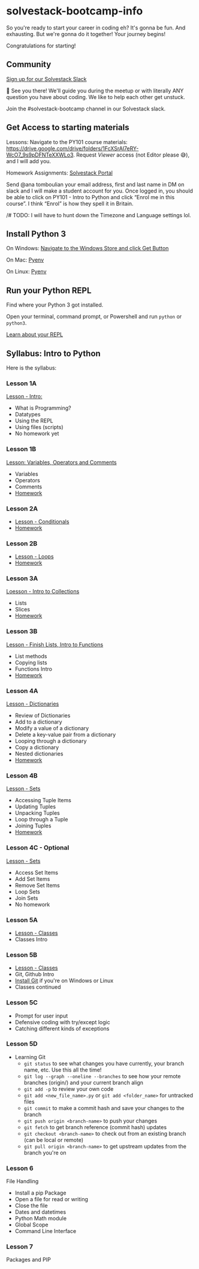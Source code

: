 # solvestack-bootcamp-info

So you're ready to start your career in coding eh? It's gonna be fun. And exhausting. But we're gonna do it together! Your journey begins!

Congratulations for starting!

## Community

[Sign up for our Solvestack Slack](https://join.slack.com/t/solvestack/shared_invite/zt-9l9a253a-uCsIlUe8Gz4fllRGmEa~pw)

👋 See you there! We'll guide you during the meetup or with literally ANY question you have about coding. We like to help each other get unstuck.

Join the #solvestack-bootcamp channel in our Solvestack slack.

## Get Access to starting materials

Lessons:
Navigate to the PY101 course materials: https://drive.google.com/drive/folders/1FcXSrAl7eRY-WcO7_9s9pDFNTeXXWLo3. Request *Viewer* access (not Editor please 😅), and I will add you.

Homework Assignments:
[Solvestack Portal](https://portal.solvestack.com/course/view.php?id=2)

Send @ana tomboulian your email address, first and last name in DM on slack and I will make a student account for you. Once logged in, you should be able to click on PY101 - Intro to Python and click “Enrol me in this course”. I think “Enrol” is how they spell it in Britain.

/# TODO: I will have to hunt down the Timezone and Language settings lol.


## Install Python 3


On Windows: [Navigate to the Windows Store and click Get Button](https://apps.microsoft.com/store/detail/9P7QFQMJRFP7?hl=en-us&gl=US)

On Mac: [Pyenv](https://akrabat.com/creating-virtual-environments-with-pyenv/)

On Linux: [Pyenv](https://londonappdeveloper.com/install-and-configure-pyenv-on-linux/)


## Run your Python REPL

Find where your Python 3 got installed.

Open your terminal, command prompt, or Powershell and run `python` or `python3`.

[Learn about your REPL](https://codewith.mu/en/tutorials/1.0/repl)

## Syllabus: Intro to Python

Here is the syllabus:

### Lesson 1A
[Lesson - Intro:](https://colab.research.google.com/drive/1MEOd37KxEUIRqFo9wURjAsfCrRM3kJP5?usp=sharing)

* What is Programming?
* Datatypes
* Using the REPL
* Using files (scripts)
* No homework yet


### Lesson 1B

[Lesson: Variables, Operators and Comments](https://colab.research.google.com/drive/1ntkv6n7EQHucTGYY0UV_kltiZrrIHKtI?usp=sharing)
* Variables
* Operators
* Comments
* [Homework](https://portal.solvestack.com/mod/vpl/view.php?id=2)

### Lesson 2A
* [Lesson - Conditionals](https://colab.research.google.com/drive/1zAXuX0zGYYlVclX-d__8ELHTy2guWySE?usp=sharing)
* [Homework](https://portal.solvestack.com/mod/vpl/view.php?id=3)

### Lesson 2B
* [Lesson - Loops](https://colab.research.google.com/drive/1hn_4ltGXwUG6cI7nuD01AAqn0u13DUAI?usp=sharing)
* [Homework](https://portal.solvestack.com/mod/vpl/view.php?id=3)

### Lesson 3A
[Loesson - Intro to Collections](https://colab.research.google.com/drive/1lBeQsbTohN-W1bw9bnUDlQPNWHvCGgaQ?usp=sharing)
* Lists
* Slices
* [Homework](https://portal.solvestack.com/mod/vpl/view.php?id=5)

### Lesson 3B
[Lesson - Finish Lists, Intro to Functions](https://colab.research.google.com/drive/1lBeQsbTohN-W1bw9bnUDlQPNWHvCGgaQ?usp=sharing)
* List methods
* Copying lists
* Functions Intro
* [Homework](https://portal.solvestack.com/mod/vpl/view.php?id=5)

### Lesson 4A
[Lesson - Dictionaries](https://colab.research.google.com/drive/19tpKwxAWSewCGqhnwL3aja75jRoBMHIn?usp=sharing)
* Review of Dictionaries
* Add to a dictionary
* Modify a value of a dictionary
* Delete a key-value pair from a dictionary
* Looping through a dictionary
* Copy a dictionary
* Nested dictionaries
* [Homework](https://portal.solvestack.com/mod/vpl/view.php?id=5)

### Lesson 4B
[Lesson - Sets](https://colab.research.google.com/drive/14Fm0Z77z9l07JBESht7TwpyWpu0gwxbd?usp=sharing)
* Accessing Tuple Items
* Updating Tuples
* Unpacking Tuples
* Loop through a Tuple
* Joining Tuples
* [Homework](https://portal.solvestack.com/mod/vpl/view.php?id=5)

### Lesson 4C - Optional
[Lesson - Sets](https://colab.research.google.com/drive/1Wpsid6mk6NjQVoFRDdAp13dq4ol8quU4?usp=drive_link)
* Access Set Items
* Add Set Items
* Remove Set Items
* Loop Sets
* Join Sets
* No homework

### Lesson 5A
* [Lesson - Classes](https://colab.research.google.com/drive/1yB5g0f6-r_isJgVMBYJfNCrGSmjzH-L9?usp=sharing)
* Classes Intro

### Lesson 5B
* [Lesson - Classes](https://colab.research.google.com/drive/1e9cxsjkkCFMe2xEdsHhMUyGVjs2NPOi2?usp=sharing)
* Git, Github Intro
* [Install Git](https://github.com/git-guides/install-git) if you're on Windows or Linux
* Classes continued

### Lesson 5C
* Prompt for user input
* Defensive coding with try/except logic
* Catching different kinds of exceptions

### Lesson 5D
* Learning Git
  *  `git status` to see what changes you have currently, your branch name, etc. Use this all the time!
  *  `git log --graph --oneline --branches` to see how your remote branches (origin/<branchname>) and your current branch align
  *  `git add -p` to review your own code
  *  `git add <new_file_name>.py` or `git add <folder_name>` for untracked files
  *  `git commit` to make a commit hash and save your changes to the branch
  *  `git push origin <branch-name>` to push your changes
  *  `git fetch` to get branch reference (commit hash) updates
  *  `git checkout <branch-name>` to check out from an existing branch (can be local or remote)
  *  `git pull origin <branch-name>` to get upstream updates from the branch you're on
  

### Lesson 6
File Handling

* Install a pip Package
* Open a file for read or writing
* Close the file
* Dates and datetimes
* Python Math module
* Global Scope
* Command Line Interface

### Lesson 7
Packages and PIP
